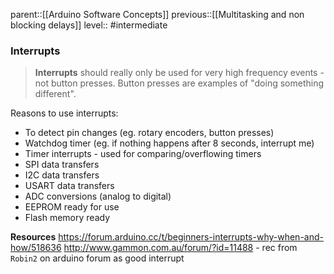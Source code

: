 parent::[[Arduino Software Concepts]]
previous::[[Multitasking and non blocking delays]]
level:: #intermediate 

### Interrupts

> **Interrupts** should really only be used for very high frequency events - not button presses. Button presses are examples of "doing something different".

Reasons to use interrupts:
- To detect pin changes (eg. rotary encoders, button presses)
- Watchdog timer (eg. if nothing happens after 8 seconds, interrupt me)
- Timer interrupts - used for comparing/overflowing timers
- SPI data transfers
- I2C data transfers
- USART data transfers
- ADC conversions (analog to digital)
- EEPROM ready for use
- Flash memory ready

**Resources**
https://forum.arduino.cc/t/beginners-interrupts-why-when-and-how/518636
http://www.gammon.com.au/forum/?id=11488 - rec from `Robin2` on arduino forum as good interrupt 